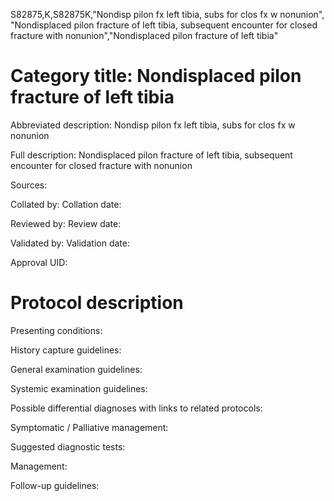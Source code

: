 S82875,K,S82875K,"Nondisp pilon fx left tibia, subs for clos fx w nonunion", "Nondisplaced pilon fracture of left tibia, subsequent encounter for closed fracture with nonunion","Nondisplaced pilon fracture of left tibia"
# Category title: Nondisplaced pilon fracture of left tibia

Abbreviated description: Nondisp pilon fx left tibia, subs for clos fx w nonunion

Full description: Nondisplaced pilon fracture of left tibia, subsequent encounter for closed fracture with nonunion

Sources:

Collated by:
Collation date:

Reviewed by:
Review date:

Validated by:
Validation date:

Approval UID:

# Protocol description

Presenting conditions:

History capture guidelines:

General examination guidelines:

Systemic examination guidelines:

Possible differential diagnoses with links to related protocols:

Symptomatic / Palliative management:

Suggested diagnostic tests:

Management:

Follow-up guidelines:

